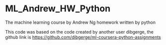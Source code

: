 # ML_Andrew_HW_Python
The machine learning course by Andrew Ng homework written by python

This code was based on the code created by another user dibgerge, the github link is
https://github.com/dibgerge/ml-coursera-python-assignments
